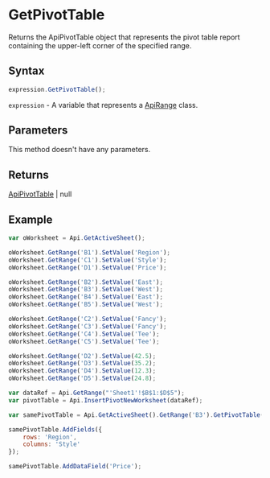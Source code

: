 # GetPivotTable

Returns the ApiPivotTable object that represents the pivot table report containing the upper-left corner of the specified range.

## Syntax

```javascript
expression.GetPivotTable();
```

`expression` - A variable that represents a [ApiRange](../ApiRange.md) class.

## Parameters

This method doesn't have any parameters.

## Returns

[ApiPivotTable](../../ApiPivotTable/ApiPivotTable.md) \| null

## Example



```javascript
var oWorksheet = Api.GetActiveSheet();

oWorksheet.GetRange('B1').SetValue('Region');
oWorksheet.GetRange('C1').SetValue('Style');
oWorksheet.GetRange('D1').SetValue('Price');

oWorksheet.GetRange('B2').SetValue('East');
oWorksheet.GetRange('B3').SetValue('West');
oWorksheet.GetRange('B4').SetValue('East');
oWorksheet.GetRange('B5').SetValue('West');

oWorksheet.GetRange('C2').SetValue('Fancy');
oWorksheet.GetRange('C3').SetValue('Fancy');
oWorksheet.GetRange('C4').SetValue('Tee');
oWorksheet.GetRange('C5').SetValue('Tee');

oWorksheet.GetRange('D2').SetValue(42.5);
oWorksheet.GetRange('D3').SetValue(35.2);
oWorksheet.GetRange('D4').SetValue(12.3);
oWorksheet.GetRange('D5').SetValue(24.8);

var dataRef = Api.GetRange("'Sheet1'!$B$1:$D$5");
var pivotTable = Api.InsertPivotNewWorksheet(dataRef);

var samePivotTable = Api.GetActiveSheet().GetRange('B3').GetPivotTable();

samePivotTable.AddFields({
    rows: 'Region',
    columns: 'Style'
});

samePivotTable.AddDataField('Price');
```
